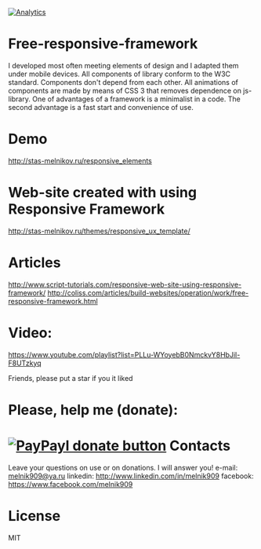 [![Analytics](https://ga-beacon.appspot.com/UA-57151587-1/free-responsive-framework/readme?pixel)](https://github.com/melnik909/free-responsive-framework)

Free-responsive-framework
=========================

I developed most often meeting elements of design and I adapted them under mobile devices. All components of library conform to the W3C standard. Components don't depend from each other. All animations of components are made by means of CSS 3 that removes dependence on js-library. One of advantages of a framework is a minimalist in a code. The second advantage is a fast start and convenience of use.

Demo
=========================
http://stas-melnikov.ru/responsive_elements

Web-site created with using Responsive Framework
=========================
http://stas-melnikov.ru/themes/responsive_ux_template/

Articles
=========================
http://www.script-tutorials.com/responsive-web-site-using-responsive-framework/
http://coliss.com/articles/build-websites/operation/work/free-responsive-framework.html

Video:
=========================
https://www.youtube.com/playlist?list=PLLu-WYoyebB0NmckvY8HbJil-F8UTzkyq

Friends, please put a star if you it liked

Please, help me (donate):
=========================
[![PayPayl donate button](https://img.shields.io/badge/paypal-donate-yellow.svg)](https://www.paypal.com/cgi-bin/webscr?cmd=_s-xclick&hosted_button_id=MHS8KZ4U44Z7J "Donate once-off to this project using Paypal")
Contacts
=========================
Leave your questions on use or on donations. I will answer you!
e-mail: melnik909@ya.ru
linkedin: http://www.linkedin.com/in/melnik909
facebook: https://www.facebook.com/melnik909

License
=========================
MIT
